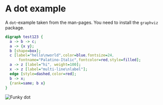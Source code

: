 # A dot example

A `dot`-example taken from the man-pages. You need to install the `graphviz` package.


```{.dot .chunk-source}
digraph test123 {
  a -> b -> c;
  a -> {x y};
  b [shape=box];
  c [label="hello\nworld",color=blue,fontsize=24,
      fontname="Palatino-Italic",fontcolor=red,style=filled];
  a -> z [label="hi", weight=100];
  x -> z [label="multi-line\nlabel"];
  edge [style=dashed,color=red];
  b -> x;
  {rank=same; b x}
}
```


![Funky dot](http://db.yihui.name/knitr-examples/figure/057-engine-dot-dot-ex-1.png)

